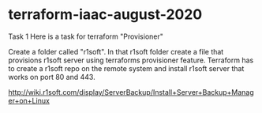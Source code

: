 # terraform-iaac-august-2020


Task 1 
Here is a task for terraform "Provisioner" 


Create a folder called "r1soft". In that r1soft folder create a file that provisions r1soft server using terraforms provisioner feature. Terraform has to create a r1soft repo on the remote system and install r1soft server that works on port 80 and 443.


http://wiki.r1soft.com/display/ServerBackup/Install+Server+Backup+Manager+on+Linux
